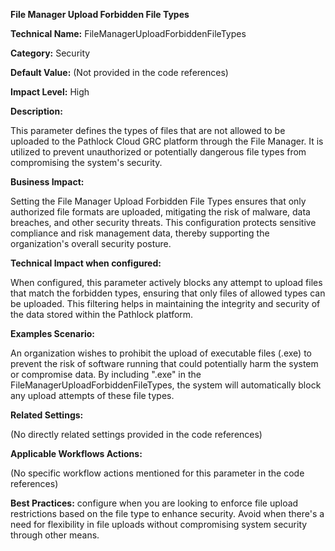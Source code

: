 **File Manager Upload Forbidden File Types**

**Technical Name:** FileManagerUploadForbiddenFileTypes

**Category:** Security

**Default Value:** (Not provided in the code references)

**Impact Level:** High

**Description:**

This parameter defines the types of files that are not allowed to be uploaded to the Pathlock Cloud GRC platform through the File Manager. It is utilized to prevent unauthorized or potentially dangerous file types from compromising the system's security.

**Business Impact:**

Setting the File Manager Upload Forbidden File Types ensures that only authorized file formats are uploaded, mitigating the risk of malware, data breaches, and other security threats. This configuration protects sensitive compliance and risk management data, thereby supporting the organization's overall security posture.

**Technical Impact when configured:**

When configured, this parameter actively blocks any attempt to upload files that match the forbidden types, ensuring that only files of allowed types can be uploaded. This filtering helps in maintaining the integrity and security of the data stored within the Pathlock platform.

**Examples Scenario:**

An organization wishes to prohibit the upload of executable files (.exe) to prevent the risk of software running that could potentially harm the system or compromise data. By including ".exe" in the FileManagerUploadForbiddenFileTypes, the system will automatically block any upload attempts of these file types.

**Related Settings:**

(No directly related settings provided in the code references)

**Applicable Workflows Actions:** 

(No specific workflow actions mentioned for this parameter in the code references)

**Best Practices:** configure when you are looking to enforce file upload restrictions based on the file type to enhance security. Avoid when there's a need for flexibility in file uploads without compromising system security through other means.